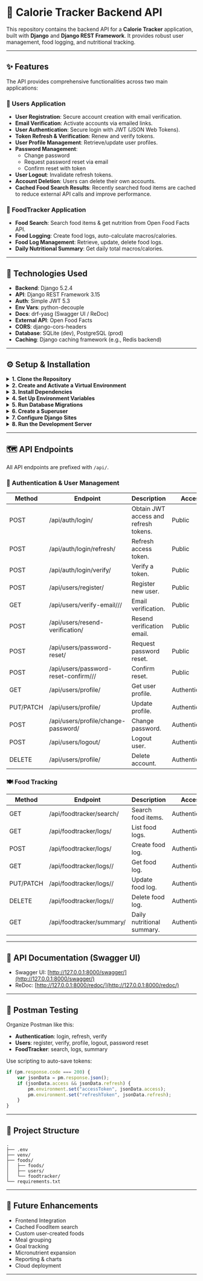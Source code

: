 # 🥗 Calorie Tracker Backend API

This repository contains the backend API for a **Calorie Tracker** application, built with **Django** and **Django REST Framework**. It provides robust user management, food logging, and nutritional tracking.

---

## ✨ Features

The API provides comprehensive functionalities across two main applications:

### 👤 Users Application

- **User Registration**: Secure account creation with email verification.
- **Email Verification**: Activate accounts via emailed links.
- **User Authentication**: Secure login with JWT (JSON Web Tokens).
- **Token Refresh & Verification**: Renew and verify tokens.
- **User Profile Management**: Retrieve/update user profiles.
- **Password Management**:
  - Change password
  - Request password reset via email
  - Confirm reset with token
- **User Logout**: Invalidate refresh tokens.
- **Account Deletion**: Users can delete their own accounts.
- **Cached Food Search Results**: Recently searched food items are cached to reduce external API calls and improve performance.

### 🍎 FoodTracker Application

- **Food Search**: Search food items & get nutrition from Open Food Facts API.
- **Food Logging**: Create food logs, auto-calculate macros/calories.
- **Food Log Management**: Retrieve, update, delete food logs.
- **Daily Nutritional Summary**: Get daily total macros/calories.

---

## 🚀 Technologies Used

- **Backend**: Django 5.2.4  
- **API**: Django REST Framework 3.15  
- **Auth**: Simple JWT 5.3  
- **Env Vars**: python-decouple  
- **Docs**: drf-yasg (Swagger UI / ReDoc)  
- **External API**: Open Food Facts  
- **CORS**: django-cors-headers  
- **Database**: SQLite (dev), PostgreSQL (prod)  
- **Caching**: Django caching framework (e.g., Redis backend)
---

## ⚙️ Setup & Installation

<details>
<summary><strong>1. Clone the Repository</strong></summary>

```bash
git clone https://github.com/hazalkoom/Food-Tracker.git
cd Food-Tracker
```
</details>

<details>
<summary><strong>2. Create and Activate a Virtual Environment</strong></summary>

```bash
python -m venv venv

# On Windows:
.env\Scriptsctivate

# On macOS/Linux:
source venv/bin/activate
```
</details>

<details>
<summary><strong>3. Install Dependencies</strong></summary>

```bash
pip install -r requirements.txt
```
</details>

<details>
<summary><strong>4. Set Up Environment Variables</strong></summary>

Create a `.env` file in the root directory:

```dotenv
DJANGO_SECRET_KEY='your_very_long_and_random_django_secret_key_here'
EMAIL_HOST_USER='your_gmail_email@gmail.com'
EMAIL_HOST_PASSWORD='your_gmail_app_password'
JWT_SIGNING_KEY='your_super_secret_jwt_signing_key_here'

DEBUG=True
ALLOWED_HOSTS=127.0.0.1,localhost
CORS_ALLOW_ALL_ORIGINS=True
```
</details>

<details>
<summary><strong>5. Run Database Migrations</strong></summary>

```bash
python foods/manage.py makemigrations
python foods/manage.py migrate
```
</details>

<details>
<summary><strong>6. Create a Superuser</strong></summary>

```bash
python foods/manage.py createsuperuser
```
</details>

<details>
<summary><strong>7. Configure Django Sites</strong></summary>

- Run the server: `python foods/manage.py runserver`
- Visit [http://127.0.0.1:8000/admin/](http://127.0.0.1:8000/admin/)
- Log in → Sites → Edit → Change domain to `127.0.0.1:8000`
</details>

<details>
<summary><strong>8. Run the Development Server</strong></summary>

```bash
python foods/manage.py runserver
```
</details>

---

## 🗺️ API Endpoints

All API endpoints are prefixed with `/api/`.

### 🔐 Authentication & User Management

| Method | Endpoint | Description | Access |
|--------|----------|-------------|--------|
| POST | /api/auth/login/ | Obtain JWT access and refresh tokens. | Public |
| POST | /api/auth/login/refresh/ | Refresh access token. | Public |
| POST | /api/auth/login/verify/ | Verify a token. | Public |
| POST | /api/users/register/ | Register new user. | Public |
| GET | /api/users/verify-email/<uidb64>/<token>/ | Email verification. | Public |
| POST | /api/users/resend-verification/ | Resend verification email. | Public |
| POST | /api/users/password-reset/ | Request password reset. | Public |
| POST | /api/users/password-reset-confirm/<uidb64>/<token>/ | Confirm reset. | Public |
| GET | /api/users/profile/ | Get user profile. | Authenticated |
| PUT/PATCH | /api/users/profile/ | Update profile. | Authenticated |
| POST | /api/users/profile/change-password/ | Change password. | Authenticated |
| POST | /api/users/logout/ | Logout user. | Authenticated |
| DELETE | /api/users/profile/ | Delete account. | Authenticated |

### 🍽️ Food Tracking

| Method | Endpoint | Description | Access |
|--------|----------|-------------|--------|
| GET | /api/foodtracker/search/ | Search food items. | Authenticated |
| GET | /api/foodtracker/logs/ | List food logs. | Authenticated |
| POST | /api/foodtracker/logs/ | Create food log. | Authenticated |
| GET | /api/foodtracker/logs/<id>/ | Get food log. | Authenticated |
| PUT/PATCH | /api/foodtracker/logs/<id>/ | Update food log. | Authenticated |
| DELETE | /api/foodtracker/logs/<id>/ | Delete food log. | Authenticated |
| GET | /api/foodtracker/summary/ | Daily nutritional summary. | Authenticated |

---

## 📄 API Documentation (Swagger UI)

- Swagger UI: [http://127.0.0.1:8000/swagger/](http://127.0.0.1:8000/swagger/)  
- ReDoc: [http://127.0.0.1:8000/redoc/](http://127.0.0.1:8000/redoc/)

---

## 🧪 Postman Testing

Organize Postman like this:

- **Authentication**: login, refresh, verify
- **Users**: register, verify, profile, logout, password reset
- **FoodTracker**: search, logs, summary

Use scripting to auto-save tokens:

```js
if (pm.response.code === 200) {
    var jsonData = pm.response.json();
    if (jsonData.access && jsonData.refresh) {
        pm.environment.set("accessToken", jsonData.access);
        pm.environment.set("refreshToken", jsonData.refresh);
    }
}
```

---

## 📁 Project Structure

```
.
├── .env
├── venv/
├── foods/
│   ├── foods/
│   ├── users/
│   └── foodtracker/
└── requirements.txt
```

---

## 🔮 Future Enhancements

- Frontend Integration
- Cached FoodItem search
- Custom user-created foods
- Meal grouping
- Goal tracking
- Micronutrient expansion
- Reporting & charts
- Cloud deployment

---

